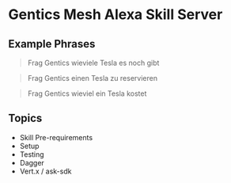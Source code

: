 # Gentics Mesh Alexa Skill Server

## Example Phrases

> Frag Gentics wieviele Tesla es noch gibt

> Frag Gentics einen Tesla zu reservieren

> Frag Gentics wieviel ein Tesla kostet

## Topics

* Skill Pre-requirements
* Setup
* Testing
* Dagger
* Vert.x / ask-sdk